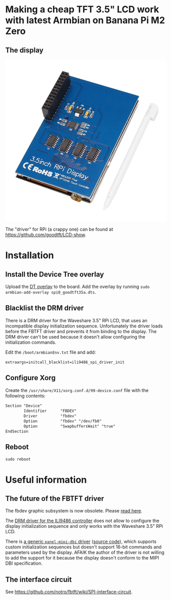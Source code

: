 # Making a cheap TFT 3.5" LCD work with latest Armbian on Banana Pi M2 Zero

## The display

![A cheap TFT 3.5" LCD](/assets/images/tft35a.webp)

The "driver" for RPi (a crappy one) can be found at https://github.com/goodtft/LCD-show.

# Installation

## Install the Device Tree overlay

Upload the [DT overlay](spi0_goodtft35a.dts) to the board.
Add the overlay by running `sudo armbian-add-overlay spi0_goodtft35a.dts`.

## Blacklist the DRM driver

There is a DRM driver for the Waveshare 3.5" RPi LCD, that uses an incompatible display initialization sequence.
Unfortunately the driver loads before the FBTFT driver and prevents it from binding to the display.
The DRM driver can't be used because it doesn't allow configuring the initialization commands.

Edit the `/boot/armbianEnv.txt` file and add:
```
extraargs=initcall_blacklist=ili9486_spi_driver_init
```

## Configure Xorg

Create the `/usr/share/X11/xorg.conf.d/99-device.conf` file with the following contents:
```
Section "Device"
        Identifier      "FBDEV"
        Driver          "fbdev"
        Option          "fbdev" "/dev/fb0"
        Option          "SwapbuffersWait" "true"
EndSection
```

## Reboot
```
sudo reboot
```

# Useful information

## The future of the FBTFT driver

The fbdev graphic subsystem is now obsolete. Please [read here](https://github.com/notro/fbtft/wiki/DRM-drivers).

The [DRM driver for the ILI9486 controller](https://github.com/torvalds/linux/blob/master/drivers/gpu/drm/tiny/ili9486.c) does not allow to configure the display initialization sequence and only works with the Waveshare 3.5" RPi LCD.

There is [a generic `panel-mipi-dbi` driver](https://github.com/notro/panel-mipi-dbi/wiki) ([source code](https://github.com/torvalds/linux/blob/master/drivers/gpu/drm/tiny/panel-mipi-dbi.c)), which supports custom initialization sequences but doesn't support 16-bit commands and parameters used by the display. AFAIK the author of the driver is not willing to add the support for it because the display doesn't conform to the MIPI DBI specification.

## The interface circuit

See https://github.com/notro/fbtft/wiki/SPI-interface-circuit.
